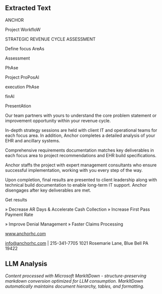 ## Extracted Text
ANCHOR

Project WorkfloW

STRATEGIC REVENUE CYCLE ASSESSMENT

Define
   focus AreAs

Assessment

PhAse

Project
ProPosAl

execution
PhAse

finAl

PresentAtion

Our team
partners
with yours to
understand the
core problem
statement or
improvement
opportunity
within your
revenue cycle.

In-depth strategy
sessions are held
with client IT and
operational teams
for each focus
area. In addition,
Anchor completes
a detailed analysis
of your EHR and
ancillary systems.

Comprehensive
requirements
documentation
matches key
deliverables
in each focus
area to project
recommendations
and EHR build
specifications.

Anchor staffs
the project
with expert
management
consultants who
ensure successful
implementation,
working with you
every step of the
way.

Upon completion,
final results are
presented to client
leadership along
with technical build
documentation to
enable long-term
IT support. Anchor
disengages after
key deliverables
are met.

Get results

 » Decrease AR Days & Accelerate Cash Collection
 » Increase First Pass Payment Rate

 » Improve Denial Management
 » Faster Claims Processing

www.anchorhc.com

info@anchorhc.com | 215-341-7705
1021 Rosemarie Lane, Blue Bell PA 19422



## LLM Analysis
*Content processed with Microsoft MarkItDown - structure-preserving markdown conversion optimized for LLM consumption. MarkItDown automatically maintains document hierarchy, tables, and formatting.*
